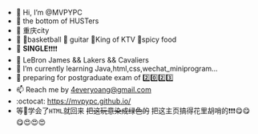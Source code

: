 - 👋 Hi, I’m @MVPYPC
- :school: the bottom of HUSTers
- :triangular_flag_on_post: 重庆city
- :gift_heart: :basketball:basketball :guitar: guitar :microphone:King of KTV :tongue:spicy food 
- :heartbeat: **SINGLE**:exclamation::exclamation::exclamation::exclamation:
- :basketball: LeBron James && Lakers && Cavaliers 
- 🌱 I’m currently learning Java,html,css,wechat_miniprogram...
- :triumph: preparing for postgraduate exam of 2️⃣0️⃣2️⃣3️⃣
- 📫 Reach me by 4everyoang@gmail.com
- :octocat: https://mvpypc.github.io/
- 等:older_man:学会了`HTML`就回来 ~~把这玩意染成绿色的~~ 把这主页搞得花里胡哨的:exclamation::exclamation::exclamation::yum::yum::yum::heart_eyes::heart_eyes::heart_eyes:
<!---
MVPYPC/MVPYPC is a ✨ special ✨ repository because its `README.md` (this file) appears on your GitHub profile.
You can click the Preview link to take a look at your changes.
--->
